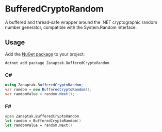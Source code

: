 # BufferedCryptoRandom

A buffered and thread-safe wrapper around the .NET cryptographic random number generator, compatible with the System.Random interface.

## Usage

Add the [NuGet package](https://www.nuget.org/packages/Zanaptak.BufferedCryptoRandom) to your project:
```
dotnet add package Zanaptak.BufferedCryptoRandom
```

### C#
```cs
using Zanaptak.BufferedCryptoRandom;
var random = new BufferedCryptoRandom();
var randomValue = random.Next();
```

### F#
```fs
open Zanaptak.BufferedCryptoRandom
let random = BufferedCryptoRandom()
let randomValue = random.Next()
```
